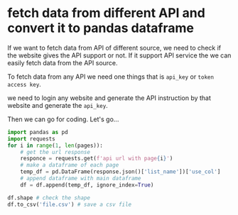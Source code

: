 # fetch data from different API and convert it to pandas dataframe

If we want to fetch data from API of different source, we need to check if the website gives the API support or not. If it support API service the we can easily fetch data from the API source. 

To fetch data from any API we need one things that is ```api_key``` or ```token access key```. 

we need to login any website and generate the API instruction by that website and generate the ```api_key```. 

Then we can go for coding. Let's go...
```python
import pandas as pd
import requests
for i in range(1, len(pages)):
    # get the url response
    responce = requests.get(f'api url with page{i}')
    # make a dataframe of each page
    temp_df = pd.DataFrame(response.json()['list_name'])['use_col']
    # append dataframe with main dataframe
    df = df.append(temp_df, ignore_index=True)

df.shape # check the shape
df.to_csv('file.csv') # save a csv file
```